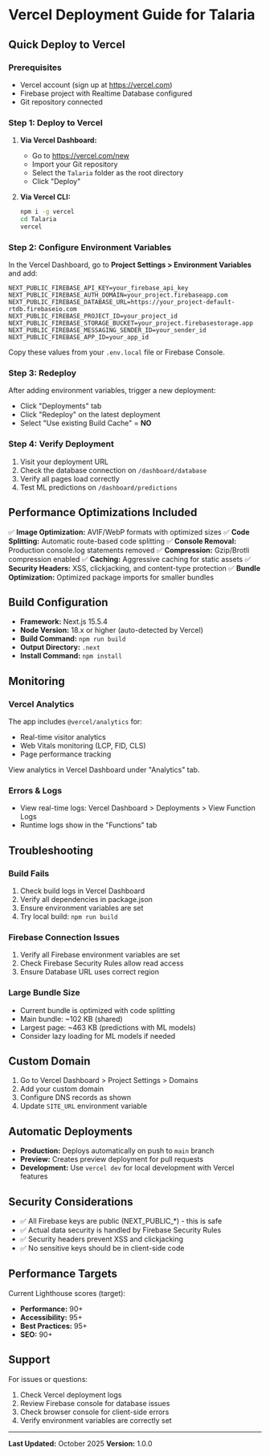 # Vercel Deployment Guide for Talaria

## Quick Deploy to Vercel

### Prerequisites
- Vercel account (sign up at https://vercel.com)
- Firebase project with Realtime Database configured
- Git repository connected

### Step 1: Deploy to Vercel

1. **Via Vercel Dashboard:**
   - Go to https://vercel.com/new
   - Import your Git repository
   - Select the `Talaria` folder as the root directory
   - Click "Deploy"

2. **Via Vercel CLI:**
   ```bash
   npm i -g vercel
   cd Talaria
   vercel
   ```

### Step 2: Configure Environment Variables

In the Vercel Dashboard, go to **Project Settings > Environment Variables** and add:

```env
NEXT_PUBLIC_FIREBASE_API_KEY=your_firebase_api_key
NEXT_PUBLIC_FIREBASE_AUTH_DOMAIN=your_project.firebaseapp.com
NEXT_PUBLIC_FIREBASE_DATABASE_URL=https://your_project-default-rtdb.firebaseio.com
NEXT_PUBLIC_FIREBASE_PROJECT_ID=your_project_id
NEXT_PUBLIC_FIREBASE_STORAGE_BUCKET=your_project.firebasestorage.app
NEXT_PUBLIC_FIREBASE_MESSAGING_SENDER_ID=your_sender_id
NEXT_PUBLIC_FIREBASE_APP_ID=your_app_id
```

Copy these values from your `.env.local` file or Firebase Console.

### Step 3: Redeploy

After adding environment variables, trigger a new deployment:
- Click "Deployments" tab
- Click "Redeploy" on the latest deployment
- Select "Use existing Build Cache" = **NO**

### Step 4: Verify Deployment

1. Visit your deployment URL
2. Check the database connection on `/dashboard/database`
3. Verify all pages load correctly
4. Test ML predictions on `/dashboard/predictions`

## Performance Optimizations Included

✅ **Image Optimization:** AVIF/WebP formats with optimized sizes
✅ **Code Splitting:** Automatic route-based code splitting
✅ **Console Removal:** Production console.log statements removed
✅ **Compression:** Gzip/Brotli compression enabled
✅ **Caching:** Aggressive caching for static assets
✅ **Security Headers:** XSS, clickjacking, and content-type protection
✅ **Bundle Optimization:** Optimized package imports for smaller bundles

## Build Configuration

- **Framework:** Next.js 15.5.4
- **Node Version:** 18.x or higher (auto-detected by Vercel)
- **Build Command:** `npm run build`
- **Output Directory:** `.next`
- **Install Command:** `npm install`

## Monitoring

### Vercel Analytics
The app includes `@vercel/analytics` for:
- Real-time visitor analytics
- Web Vitals monitoring (LCP, FID, CLS)
- Page performance tracking

View analytics in Vercel Dashboard under "Analytics" tab.

### Errors & Logs
- View real-time logs: Vercel Dashboard > Deployments > View Function Logs
- Runtime logs show in the "Functions" tab

## Troubleshooting

### Build Fails
1. Check build logs in Vercel Dashboard
2. Verify all dependencies in package.json
3. Ensure environment variables are set
4. Try local build: `npm run build`

### Firebase Connection Issues
1. Verify all Firebase environment variables are set
2. Check Firebase Security Rules allow read access
3. Ensure Database URL uses correct region

### Large Bundle Size
- Current bundle is optimized with code splitting
- Main bundle: ~102 KB (shared)
- Largest page: ~463 KB (predictions with ML models)
- Consider lazy loading for ML models if needed

## Custom Domain

1. Go to Vercel Dashboard > Project Settings > Domains
2. Add your custom domain
3. Configure DNS records as shown
4. Update `SITE_URL` environment variable

## Automatic Deployments

- **Production:** Deploys automatically on push to `main` branch
- **Preview:** Creates preview deployment for pull requests
- **Development:** Use `vercel dev` for local development with Vercel features

## Security Considerations

- ✅ All Firebase keys are public (NEXT_PUBLIC_*) - this is safe
- ✅ Actual data security is handled by Firebase Security Rules
- ✅ Security headers prevent XSS and clickjacking
- ✅ No sensitive keys should be in client-side code

## Performance Targets

Current Lighthouse scores (target):
- **Performance:** 90+
- **Accessibility:** 95+
- **Best Practices:** 95+
- **SEO:** 90+

## Support

For issues or questions:
1. Check Vercel deployment logs
2. Review Firebase console for database issues
3. Check browser console for client-side errors
4. Verify environment variables are correctly set

---

**Last Updated:** October 2025
**Version:** 1.0.0
